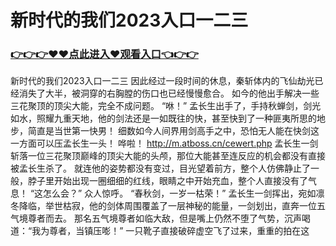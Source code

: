 # 新时代的我们2023入口一二三

### <a href="https://github.com/xinfue/dunp/issues/2">👉👉👉♥♥点此进入♥观看入口👈👉👉</a>

新时代的我们2023入口一二三
因此经过一段时间的休息，秦斩体内的飞仙劫光已经消失了大半，被洞穿的右胸膛的伤口也已经慢慢愈合。
    如今的他出手解决一些三花聚顶的顶尖大能，完全不成问题。
    “咻！”
    孟长生出手了，手持秋蝉剑，剑光如水，照耀九重天地，他的剑法还是一如既往的快，甚至快到了一种匪夷所思的地步，简直是当世第一快男！
    细数如今人间界用剑高手之中，恐怕无人能在快剑这一方面可以压孟长生一头！
    哗啦！
    http://m.atboss.cn/cewert.php
    孟长生一剑斩落一位三花聚顶巅峰的顶尖大能的头颅，那位大能甚至连反应的机会都没有直接被孟长生杀了。
    就连他的姿势都没有变过，目光望着前方，整个人仿佛静止了一般，脖子里开始出现一圈细细的红线，眼睛之中开始充血，整个人直接没有了气息！
    “这怎么会？”
    众人惊呼。
    “春秋剑，一岁一枯荣！”
    孟长生一剑挥出，宛如凛冬降临，举世枯寂，他的剑体周围覆盖了一层神秘的能量，一剑划出，直奔一位五气境尊者而去。
    那名五气境尊者如临大敌，但是嘴上仍然不堕了气势，沉声喝道：“我为尊者，当镇压嘭！”
    一只靴子直接破碎虚空飞了过来，重重的拍在这
